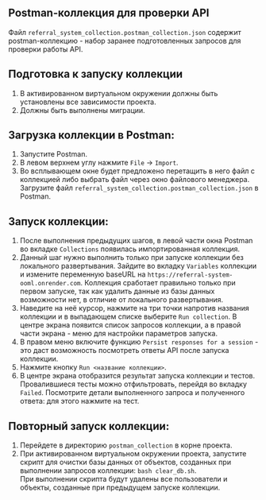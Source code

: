 ## Postman-коллекция для проверки API

Файл `referral_system_collection.postman_collection.json` содержит postman-коллекцию - набор заранее подготовленных запросов для проверки работы API.


## Подготовка к запуску коллекции

1. В активированном виртуальном окружении должны быть установлены все зависимости проекта.
2. Должны быть выполнены миграции.


## Загрузка коллекции в Postman:

1. Запустите Postman.
2. В левом верхнем углу нажмите `File` -> `Import`.
3. Во всплывающем окне будет предложено перетащить в него файл с коллекцией либо выбрать файл через окно файлового менеджера.
Загрузите файл `referral_system_collection.postman_collection.json` в Postman.

## Запуск коллекции:

1. После выполнения предыдущих шагов, в левой части окна Postman во вкладке `Collections` появилась импортированная коллекция.
2. Данный шаг нужно выполнить только при запуске коллекции без локального развертывания.
Зайдите во вкладку `Variables` коллекции и измените переменную baseURL на `https://referral-system-ooml.onrender.com`.
Коллекция сработает правильно только при первом запуске, так как удалить данные из базы данных возможности нет, в отличие от локального развертывания.
3. Наведите на неё курсор, нажмите на три точки напротив названия коллекции и в выпадающем списке выберите `Run collection`. В центре экрана появится список запросов коллекции,
а в правой части экрана - меню для настройки параметров запуска.
4. В правом меню включите функцию `Persist responses for a session` - это даст возможность посмотреть ответы API после запуска коллекции.
5. Нажмите кнопку `Run <название коллекции>`.
6. В центре экрана отобразится результат запуска коллекции и тестов. Провалившиеся тесты можно отфильтровать, перейдя во вкладку `Failed`.
Посмотрите детали выполненного запроса и полученного ответа: для этого нажмите на тест.

## Повторный запуск коллекции:
1. Перейдете в директорию `postman_collection` в корне проекта.
2. При активированном виртуальном окружении проекта, запустите скрипт для очистки базы данных от объектов, созданных при выполнении запросов коллекции: `bash clear_db.sh`.  
При выполнении скрипта будут удалены все пользователи и объекты, созданные при предыдущем запуске коллекции.
